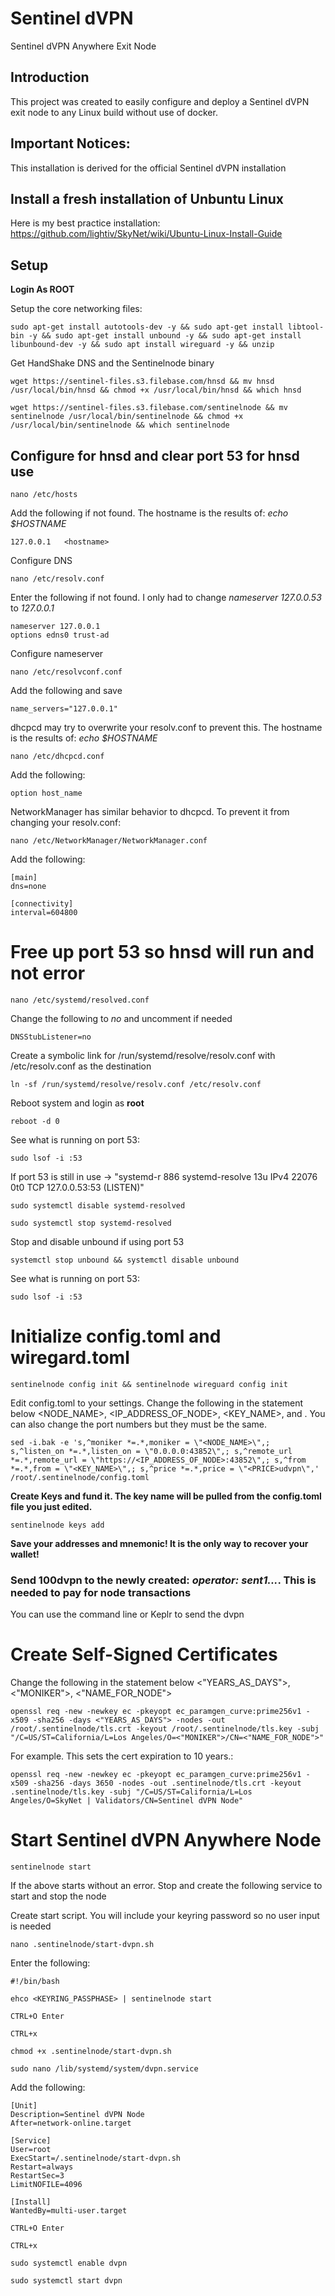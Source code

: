 # Sentinel dVPN
Sentinel dVPN Anywhere Exit Node

## Introduction

This project was created to easily configure and deploy a Sentinel dVPN exit node to any Linux build without use of docker.

## Important Notices:

This installation is derived for the official Sentinel dVPN installation

## Install a fresh installation of Unbuntu Linux

Here is my best practice installation: https://github.com/lightiv/SkyNet/wiki/Ubuntu-Linux-Install-Guide

## Setup

**Login As ROOT**

Setup the core networking files:
```
sudo apt-get install autotools-dev -y && sudo apt-get install libtool-bin -y && sudo apt-get install unbound -y && sudo apt-get install libunbound-dev -y && sudo apt install wireguard -y && unzip
```
Get HandShake DNS and the Sentinelnode binary
```
wget https://sentinel-files.s3.filebase.com/hnsd && mv hnsd /usr/local/bin/hnsd && chmod +x /usr/local/bin/hnsd && which hnsd
```
```
wget https://sentinel-files.s3.filebase.com/sentinelnode && mv sentinelnode /usr/local/bin/sentinelnode && chmod +x /usr/local/bin/sentinelnode && which sentinelnode
```
## Configure for hnsd and clear port 53 for hnsd use
```
nano /etc/hosts
```
Add the following if not found.  The hostname is the results of: *echo $HOSTNAME*
```
127.0.0.1	<hostname>
```
Configure DNS
```
nano /etc/resolv.conf
```
Enter the following if not found.  I only had to change *nameserver 127.0.0.53* to *127.0.0.1*
```
nameserver 127.0.0.1
options edns0 trust-ad
```
Configure nameserver
```
nano /etc/resolvconf.conf
```
Add the following and save
```
name_servers="127.0.0.1"
```
dhcpcd may try to overwrite your resolv.conf to prevent this. The hostname is the results of: *echo $HOSTNAME*
```
nano /etc/dhcpcd.conf
```
Add the following:
```
option host_name
```
NetworkManager has similar behavior to dhcpcd. To prevent it from changing your resolv.conf:
```
nano /etc/NetworkManager/NetworkManager.conf
```
Add the following:
```
[main]
dns=none

[connectivity]
interval=604800
```
# Free up port 53 so hnsd will run and not error
```
nano /etc/systemd/resolved.conf
```
Change the following to *no* and uncomment if needed
```
DNSStubListener=no
```
Create a symbolic link for /run/systemd/resolve/resolv.conf with /etc/resolv.conf as the destination
```
ln -sf /run/systemd/resolve/resolv.conf /etc/resolv.conf
```
Reboot system and login as **root**
```
reboot -d 0
```
See what is running on port 53:
```
sudo lsof -i :53
```
If port 53 is still in use -> "systemd-r     886 systemd-resolve   13u  IPv4     22076      0t0  TCP 127.0.0.53:53 (LISTEN)"
```
sudo systemctl disable systemd-resolved
```
```
sudo systemctl stop systemd-resolved
```
Stop and disable unbound if using port 53
```
systemctl stop unbound && systemctl disable unbound
```
See what is running on port 53:
```
sudo lsof -i :53
```
# Initialize config.toml and wiregard.toml

```
sentinelnode config init && sentinelnode wireguard config init
```
Edit config.toml to your settings. Change the following in the statement below <NODE_NAME>, <IP_ADDRESS_OF_NODE>, <KEY_NAME>, and <PRICE>.  You can also change the port numbers but they must be the same.
```
sed -i.bak -e 's,^moniker *=.*,moniker = \"<NODE_NAME>\",; s,^listen_on *=.*,listen_on = \"0.0.0.0:43852\",; s,^remote_url *=.*,remote_url = \"https://<IP_ADDRESS_OF_NODE>:43852\",; s,^from *=.*,from = \"<KEY_NAME>\",; s,^price *=.*,price = \"<PRICE>udvpn\",' /root/.sentinelnode/config.toml
```
**Create Keys and fund it.  The key name will be pulled from the config.toml file you just edited.**
```
sentinelnode keys add
```
**Save your addresses and mnemonic!  It is the only way to recover your wallet!**
### Send 100dvpn to the newly created: _operator: sent1..._.  This is needed to pay for node transactions
You can use the command line or Keplr to send the dvpn

# Create Self-Signed Certificates

Change the following in the statement below <"YEARS_AS_DAYS">, <"MONIKER">, <"NAME_FOR_NODE">
```
openssl req -new -newkey ec -pkeyopt ec_paramgen_curve:prime256v1 -x509 -sha256 -days <"YEARS_AS_DAYS"> -nodes -out /root/.sentinelnode/tls.crt -keyout /root/.sentinelnode/tls.key -subj "/C=US/ST=California/L=Los Angeles/O=<"MONIKER">/CN=<"NAME_FOR_NODE">"
```
For example.  This sets the cert expiration to 10 years.:
```
openssl req -new -newkey ec -pkeyopt ec_paramgen_curve:prime256v1 -x509 -sha256 -days 3650 -nodes -out .sentinelnode/tls.crt -keyout .sentinelnode/tls.key -subj "/C=US/ST=California/L=Los Angeles/O=SkyNet | Validators/CN=Sentinel dVPN Node"
```

# Start Sentinel dVPN Anywhere Node
```
sentinelnode start
```
If the above starts without an error.  Stop and create the following service to start and stop the node

Create start script.  You will include your keyring password so no user input is needed
```
nano .sentinelnode/start-dvpn.sh
```
Enter the following:
```
#!/bin/bash

ehco <KEYRING_PASSPHASE> | sentinelnode start
```
```
CTRL+O Enter
```
```
CTRL+x
```
```
chmod +x .sentinelnode/start-dvpn.sh
```
```
sudo nano /lib/systemd/system/dvpn.service
```
Add the following:
```
[Unit]
Description=Sentinel dVPN Node
After=network-online.target

[Service]
User=root
ExecStart=/.sentinelnode/start-dvpn.sh
Restart=always
RestartSec=3
LimitNOFILE=4096

[Install]
WantedBy=multi-user.target
```
```
CTRL+O Enter
```
```
CTRL+x
```
```
sudo systemctl enable dvpn
```
```
sudo systemctl start dvpn
```
